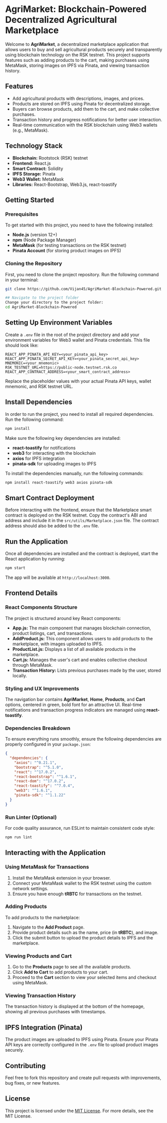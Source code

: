 # AgriMarket: Blockchain-Powered Decentralized Agricultural Marketplace

Welcome to **AgriMarket**, a decentralized marketplace application that allows users to buy and sell agricultural products securely and transparently using blockchain technology on the RSK testnet. This project supports features such as adding products to the cart, making purchases using MetaMask, storing images on IPFS via Pinata, and viewing transaction history.

## Features
- Add agricultural products with descriptions, images, and prices.
- Products are stored on IPFS using Pinata for decentralized storage.
- Buyers can browse products, add them to the cart, and make collective purchases.
- Transaction history and progress notifications for better user interaction.
- Real-time communication with the RSK blockchain using Web3 wallets (e.g., MetaMask).

## Technology Stack
- **Blockchain:** Rootstock (RSK) testnet
- **Frontend:** React.js
- **Smart Contract:** Solidity
- **IPFS Storage:** Pinata
- **Web3 Wallet:** MetaMask
- **Libraries:** React-Bootstrap, Web3.js, react-toastify

## Getting Started

### Prerequisites
To get started with this project, you need to have the following installed:

- **Node.js** (version 12+)
- **npm** (Node Package Manager)
- **MetaMask** (for testing transactions on the RSK testnet)
- **Pinata Account** (for storing product images on IPFS)

### Cloning the Repository
First, you need to clone the project repository. Run the following command in your terminal:

```bash
git clone https://github.com/Vijan45/AgriMarket-Blockchain-Powered.git

## Navigate to the project folder
Change your directory to the project folder:
cd AgriMarket-Blockchain-Powered
```

## Setting Up Environment Variables
Create a `.env` file in the root of the project directory and add your environment variables for Web3 wallet and Pinata credentials. This file should look like:

```plaintext
REACT_APP_PINATA_API_KEY=<your_pinata_api_key>
REACT_APP_PINATA_SECRET_API_KEY=<your_pinata_secret_api_key>
MNEMONIC=<your_mnemonic>
RSK_TESTNET_URL=https://public-node.testnet.rsk.co
REACT_APP_CONTRACT_ADDRESS=<your_smart_contract_address>
```

Replace the placeholder values with your actual Pinata API keys, wallet mnemonic, and RSK testnet URL.

## Install Dependencies
In order to run the project, you need to install all required dependencies. Run the following command:

```bash
npm install
```

Make sure the following key dependencies are installed:
- **react-toastify** for notifications
- **web3** for interacting with the blockchain
- **axios** for IPFS integration
- **pinata-sdk** for uploading images to IPFS

To install the dependencies manually, run the following commands:

```bash
npm install react-toastify web3 axios pinata-sdk
```

## Smart Contract Deployment
Before interacting with the frontend, ensure that the Marketplace smart contract is deployed on the RSK testnet. Copy the contract's ABI and address and include it in the `src/utils/Marketplace.json` file. The contract address should also be added to the `.env` file.

## Run the Application
Once all dependencies are installed and the contract is deployed, start the React application by running:

```bash
npm start
```

The app will be available at `http://localhost:3000`.

## Frontend Details

### React Components Structure
The project is structured around key React components:
- **App.js:** The main component that manages blockchain connection, product listings, cart, and transactions.
- **AddProduct.js:** This component allows users to add products to the marketplace, with images uploaded to IPFS.
- **ProductList.js:** Displays a list of all available products in the marketplace.
- **Cart.js:** Manages the user's cart and enables collective checkout through MetaMask.
- **Transaction History:** Lists previous purchases made by the user, stored locally.

### Styling and UX Improvements
The navigation bar contains **AgriMarket**, **Home**, **Products**, and **Cart** options, centered in green, bold font for an attractive UI. Real-time notifications and transaction progress indicators are managed using **react-toastify**.

### Dependencies Breakdown
To ensure everything runs smoothly, ensure the following dependencies are properly configured in your `package.json`:

```json
{
  "dependencies": {
    "axios": "^0.21.1",
    "bootstrap": "^5.1.0",
    "react": "^17.0.2",
    "react-bootstrap": "^1.6.1",
    "react-dom": "^17.0.2",
    "react-toastify": "^7.0.4",
    "web3": "^1.6.1",
    "pinata-sdk": "^1.1.22"
  }
}
```

### Run Linter (Optional)
For code quality assurance, run ESLint to maintain consistent code style:

```bash
npm run lint
```

## Interacting with the Application

### Using MetaMask for Transactions
1. Install the MetaMask extension in your browser.
2. Connect your MetaMask wallet to the RSK testnet using the custom network settings.
3. Ensure you have enough **tRBTC** for transactions on the testnet.

### Adding Products
To add products to the marketplace:
1. Navigate to the **Add Product** page.
2. Provide product details such as the name, price (in **tRBTC**), and image.
3. Click the submit button to upload the product details to IPFS and the marketplace.

### Viewing Products and Cart
1. Go to the **Products** page to see all the available products.
2. Click **Add to Cart** to add products to your cart.
3. Proceed to the **Cart** section to view your selected items and checkout using MetaMask.

### Viewing Transaction History
The transaction history is displayed at the bottom of the homepage, showing all previous purchases with timestamps.

## IPFS Integration (Pinata)
The product images are uploaded to IPFS using Pinata. Ensure your Pinata API keys are correctly configured in the `.env` file to upload product images securely.

## Contributing
Feel free to fork this repository and create pull requests with improvements, bug fixes, or new features.

## License
This project is licensed under the [MIT License](https://github.com/Vijan45/AgriMarket-Blockchain-Powered/blob/main/LICENSE). For more details, see the MIT License.

